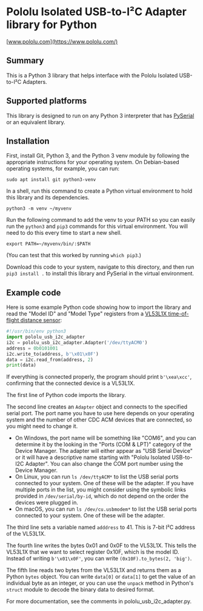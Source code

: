# Pololu Isolated USB-to-I²C Adapter library for Python

[www.pololu.com](https://www.pololu.com/)

## Summary

This is a Python 3 library that helps interface with the
Pololu Isolated USB-to-I²C Adapters.


## Supported platforms

This library is designed to run on any Python 3 interpreter that has
[PySerial](https://pypi.org/project/pyserial/) or an equivalent library.


## Installation

First, install Git, Python 3, and the Python 3 venv module by following the
appropriate instructions for your operating system.
On Debian-based operating systems, for example, you can run:

    sudo apt install git python3-venv

In a shell, run this command to create a Python virtual environment to
hold this library and its dependencies.

    python3 -m venv ~/myvenv

Run the following command to add the venv to your PATH so you can easily run the
`python3` and `pip3` commands for this virtual environment.  You will need to
do this every time to start a new shell.

    export PATH=~/myvenv/bin/:$PATH

(You can test that this worked by running `which pip3`.)

Download this code to your system, navigate to this directory, and then run
`pip3 install .` to install this library and PySerial in the virtual
environment.


## Example code

Here is some example Python code showing how to import the library and
read the "Model ID" and "Model Type" registers from a
[VL53L1X time-of-flight distance sensor][3415]:

```py
#!/usr/bin/env python3
import pololu_usb_i2c_adapter
i2c = pololu_usb_i2c_adapter.Adapter('/dev/ttyACM0')
address = 0b0101001
i2c.write_to(address, b'\x01\x0F')
data = i2c.read_from(address, 2)
print(data)
```

If everything is connected properly, the program should print
<code>b'\xea\xcc'</code>, confirming that the connected device is a VL53L1X.

The first line of Python code imports the library.

The second line creates an `Adapter` object and connects to the specified
serial port.  The port name you have to use here depends on your operating
system and the number of other CDC ACM devices that are connected, so you might
need to change it.

- On Windows, the port name will be something like "COM6", and you can
  determine it by the looking in the "Ports (COM & LPT)" category of the
  Device Manager.  The adapter will either appear as "USB Serial Device" or
  it will have a descriptive name starting with
  "Pololu Isolated USB-to-I2C Adapter".  You can also change the COM port
  number using the Device Manager.
- On Linux, you can run `ls /dev/ttyACM*` to list the USB serial ports connected
  to your system.  One of these will be the adapter.  If you have multiple
  ports in the list, you might consider using the symbolic links provided in
  `/dev/serial/by-id`, which do not depend on the order the devices were
  plugged in.
- On macOS, you can run `ls /dev/cu.usbmodem*` to list the USB serial ports
  connected to your system.  One of these will be the adapter.

The third line sets a variable named `adddress` to 41.  This is 7-bit
I²C address of the VL53L1X.

The fourth line writes the bytes 0x01 and 0x0F to the VL53L1X.  This tells
the VL53L1X that we want to select register 0x10F, which is the model ID.
Instead of writing <code>b'\x01\x0F'</code>, you can write
`(0x10F).to_bytes(2, 'big')`.

The fifth line reads two bytes from the VL53L1X and returns them as a Python
`bytes` object.  You can write `data[0]` or `data[1]` to get the value
of an individual byte as an integer, or you can use the `unpack` method in
Python's `struct` module to decode the binary data to desired format.

For more documentation, see the comments in pololu_usb_i2c_adapter.py.

[3415]: https://www.pololu.com/product/3415

